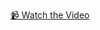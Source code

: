 [📹 Watch the Video](https://github.com/Kabshah/COA-Project/blob/main/Screen%20Recording%202025-01-19%20210818.mp4)
